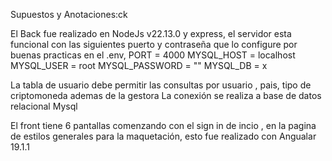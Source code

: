 Supuestos y Anotaciones:ck

El Back fue realizado en NodeJs v22.13.0 y express, el servidor esta funcional con las siguientes puerto y contraseña que lo configure por buenas practicas en el .env,
PORT = 4000
MYSQL_HOST = localhost
MYSQL_USER = root
MYSQL_PASSWORD = ""
MYSQL_DB = x

La tabla de usuario debe permitir las consultas por usuario , pais, tipo de criptomoneda ademas de la gestora
La conexión se realiza a base de datos relacional Mysql

El front tiene 6 pantallas comenzando con el sign in de incio , en la pagina de estilos generales para la maquetación, esto fue realizado con Angualar 19.1.1 

